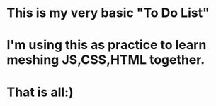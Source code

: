 # This is my very basic "To Do List"
# I'm using this as practice to learn meshing JS,CSS,HTML together. 
# That is all:)
